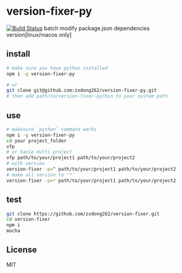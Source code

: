 # version-fixer-py
[![Build Status](https://travis-ci.org/zxdong262/version-fixer-py.svg?branch=test)](https://travis-ci.org/zxdong262/version-fixer-py)
batch modify package.json dependencies version[linux/macos only]

## install
```bash
# make sure you have python installed
npm i -g version-fixer-py

# or
git clone git@github.com:zxdong262/version-fixer-py.git
# then add path/to/version-fixer-py/bin to your system path
```

## use
```bash
# makesure `python` command works
npm i -g version-fixer-py
cd your project_folder
vfp
# or hanle multi project
vfp path/to/your/project1 path/to/your/project2
# with version
version-fixer -p=^ path/to/your/project1 path/to/your/project2
# make all version to '*'
version-fixer -p=* path/to/your/project1 path/to/your/project2
```

## test
```bash
git clone https://github.com/zxdong262/version-fixer.git
cd version-fixer
npm i
mocha
```

## License
MIT